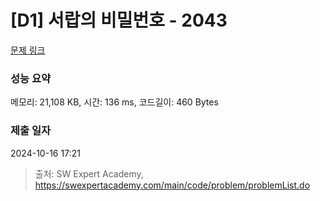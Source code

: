 # [D1] 서랍의 비밀번호 - 2043 

[문제 링크](https://swexpertacademy.com/main/code/problem/problemDetail.do?contestProbId=AV5QJ_8KAx8DFAUq) 

### 성능 요약

메모리: 21,108 KB, 시간: 136 ms, 코드길이: 460 Bytes

### 제출 일자

2024-10-16 17:21



> 출처: SW Expert Academy, https://swexpertacademy.com/main/code/problem/problemList.do
